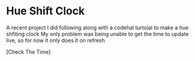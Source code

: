 # Hue Shift Clock

A recent project I did following along with a codehal turtoial to make a hue shfiting clock
My only problem was being unable to get the time to update live, so for now it only does it on refresh

[Check The Time]
